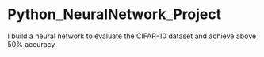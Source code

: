 # Python_NeuralNetwork_Project
I build a neural network to evaluate the CIFAR-10 dataset and achieve above 50% accuracy
